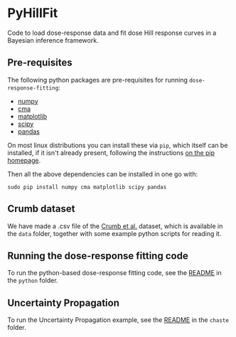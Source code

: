 # PyHillFit
Code to load dose-response data and fit dose Hill response curves in a Bayesian inference framework.

## Pre-requisites

The following python packages are pre-requisites for running `dose-response-fitting`:
 * [numpy](http://www.numpy.org/)
 * [cma](https://www.lri.fr/~hansen/cmaes_inmatlab.html#python)
 * [matplotlib](http://matplotlib.org/)
 * [scipy](https://www.scipy.org/)
 * [pandas](http://pandas.pydata.org/)
 
On most linux distributions you can install these via `pip`, which itself can be installed, if it isn't already present, following the instructions [on the pip homepage](https://pip.pypa.io/en/latest/installing/).

Then all the above dependencies can be installed in one go with:
```
sudo pip install numpy cma matplotlib scipy pandas
```

## Crumb dataset

We have made a .csv file of the [Crumb et al.](http://dx.doi.org/10.1016/j.vascn.2016.03.009) dataset, which is available in the `data` folder, together with some example python scripts for reading it.

## Running the dose-response fitting code

To run the python-based dose-response fitting code, see the [README](python/README.md) in the `python` folder.

## Uncertainty Propagation

To run the Uncertainty Propagation example, see the [README](chaste/README.md) in the `chaste` folder.
